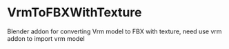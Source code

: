 # VrmToFBXWithTexture
Blender addon for converting Vrm model to FBX with texture, need use vrm addon to import vrm model
